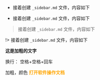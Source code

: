 * 接着创建 `_sidebar.md` 文件，内容如下

- 接着创建 `_sidebar.md` 文件，内容如下

> 接着创建 `_sidebar.md` 文件，内容如下

!> 接着创建 `_sidebar.md` 文件，内容如下


**这是加粗的文字** 

换行：
空格+空格+回车

加粗，颜色
<font color=orange><b>打开软件操作文档<b></font>